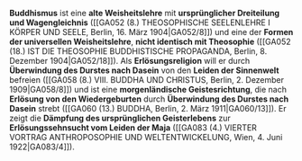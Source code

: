 
**Buddhismus** ist eine **alte Weisheitslehre** mit **ursprünglicher Dreiteilung und Wagengleichnis** ([[GA052 (8.) THEOSOPHISCHE SEELENLEHRE I KÖRPER UND SEELE, Berlin, 16. März 1904|GA052/8]]) und eine der **Formen der universellen Weisheitslehre**, **nicht identisch mit Theosophie** ([[GA052 (18.) IST DIE THEOSOPHIE BUDDHISTISCHE PROPAGANDA, Berlin, 8. Dezember 1904|GA052/18]]). Als **Erlösungsreligion** will er durch **Überwindung des Durstes nach Dasein** von den **Leiden der Sinnenwelt** befreien ([[GA058 (8.) VIII. BUDDHA UND CHRISTUS, Berlin, 2. Dezember 1909|GA058/8]]) und ist eine **morgenländische Geistesrichtung**, die nach **Erlösung von den Wiedergeburten** durch **Überwindung des Durstes nach Dasein** strebt ([[GA060 (13.) BUDDHA, Berlin, 2. März 1911|GA060/13]]). Er zeigt die **Dämpfung des ursprünglichen Geisterlebens** zur **Erlösungssehnsucht vom Leiden der Maja** ([[GA083 (4.) VIERTER VORTRAG ANTHROPOSOPHIE UND WELTENTWICKELUNG, Wien, 4. Juni 1922|GA083/4]]).
